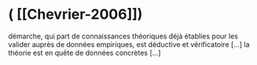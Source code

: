 # ( [[Chevrier-2006]])


démarche, qui part de connaissances théoriques déjà établies pour les valider auprès de données empiriques, est déductive et vérificatoire [...] la théorie est en quête de données concrètes [...] 



